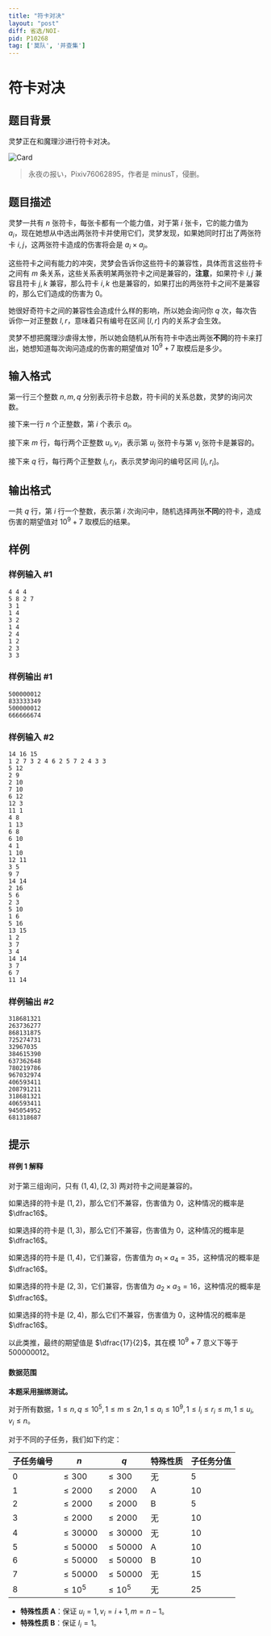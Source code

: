 ```yaml
---
title: "符卡对决"
layout: "post"
diff: 省选/NOI-
pid: P10268
tag: ['莫队', '并查集']
---
```

# 符卡对决
## 题目背景

灵梦正在和魔理沙进行符卡对决。

![Card](https://cdn.luogu.com.cn/upload/image_hosting/xu68nj8k.png)

> 永夜の报い，Pixiv76062895，作者是 minusT，侵删。
## 题目描述

灵梦一共有 $n$ 张符卡，每张卡都有一个能力值，对于第 $i$ 张卡，它的能力值为 $a_i$，现在她想从中选出两张符卡并使用它们，灵梦发现，如果她同时打出了两张符卡 $i, j$，这两张符卡造成的伤害将会是 $a_i\times a_j$。

这些符卡之间有能力的冲突，灵梦会告诉你这些符卡的兼容性，具体而言这些符卡之间有 $m$ 条关系，这些关系表明某两张符卡之间是兼容的，**注意**，如果符卡 $i, j$ 兼容且符卡 $j, k$ 兼容，那么符卡 $i, k$ 也是兼容的，如果打出的两张符卡之间不是兼容的，那么它们造成的伤害为 $0$。

她很好奇符卡之间的兼容性会造成什么样的影响，所以她会询问你 $q$ 次，每次告诉你一对正整数 $l, r$，意味着只有编号在区间 $[l, r]$ 内的关系才会生效。

灵梦不想把魔理沙虐得太惨，所以她会随机从所有符卡中选出两张**不同**的符卡来打出，她想知道每次询问造成的伤害的期望值对 $10^9 + 7$ 取模后是多少。
## 输入格式

第一行三个整数 $n, m, q$ 分别表示符卡总数，符卡间的关系总数，灵梦的询问次数。

接下来一行 $n$ 个正整数，第 $i$ 个表示 $a_i$。

接下来 $m$ 行，每行两个正整数 $u_i, v_i$，表示第 $u_i$ 张符卡与第 $v_i$ 张符卡是兼容的。

接下来 $q$ 行，每行两个正整数 $l_i, r_i$，表示灵梦询问的编号区间 $[l_i, r_i]$。
## 输出格式

一共 $q$ 行，第 $i$ 行一个整数，表示第 $i$ 次询问中，随机选择两张**不同**的符卡，造成伤害的期望值对 $10^9 + 7$ 取模后的结果。
## 样例

### 样例输入 #1
```
4 4 4
5 8 2 7 
3 1
1 4
3 2
1 4
2 4
1 2
2 3
3 3
```
### 样例输出 #1
```
500000012
833333349
500000012
666666674
```
### 样例输入 #2
```
14 16 15
1 2 7 3 2 4 6 2 5 7 2 4 3 3 
5 12
2 9
2 10
7 10
6 12
12 3
11 1
4 8
1 13
6 8
6 10
4 1
1 10
12 11
3 5
9 7
14 14
2 16
5 6
2 3
5 10
1 6
5 16
13 15
1 2
3 7
3 4
14 14
3 7
6 7
11 14
```
### 样例输出 #2
```
318681321
263736277
868131875
725274731
32967035
384615390
637362648
780219786
967032974
406593411
208791211
318681321
406593411
945054952
681318687
```
## 提示

#### 样例 1 解释

对于第三组询问，只有 $(1, 4), (2, 3)$ 两对符卡之间是兼容的。

如果选择的符卡是 $(1, 2)$，那么它们不兼容，伤害值为 $0$，这种情况的概率是 $\dfrac16$。

如果选择的符卡是 $(1, 3)$，那么它们不兼容，伤害值为 $0$，这种情况的概率是 $\dfrac16$。

如果选择的符卡是 $(1, 4)$，它们兼容，伤害值为 $a_1\times a_4 = 35$，这种情况的概率是 $\dfrac16$。

如果选择的符卡是 $(2, 3)$，它们兼容，伤害值为 $a_2\times a_3 = 16$，这种情况的概率是 $\dfrac16$。

如果选择的符卡是 $(2, 4)$，那么它们不兼容，伤害值为 $0$，这种情况的概率是 $\dfrac16$。

以此类推，最终的期望值是 $\dfrac{17}{2}$，其在模 $10^9 + 7$ 意义下等于 $500000012$。

#### 数据范围

**本题采用捆绑测试。**

对于所有数据，$1\le n, q\le 10^5, 1\le m\le 2n, 1\le a_i\le 10^9, 1\le l_i\le r_i\le m, 1\le u_i, v_i\le n$。

对于不同的子任务，我们如下约定：

| 子任务编号 | $n$         | $q$         | 特殊性质 | 子任务分值 |
| ---------- | ----------- | ----------- | -------- | ---------- |
| $0$        | $\le300$    | $\le300$    | 无       | $5$        |
| $1$        | $\le 2000$  | $\le 2000$  | A        | $10$       |
| $2$        | $\le 2000$  | $\le 2000$  | B        | $5$       |
| $3$        | $\le 2000$  | $\le 2000$  | 无       | $10$       |
| $4$        | $\le 30000$ | $\le 30000$ | 无       | $10$       |
| $5$        | $\le 50000$ | $\le 50000$ | A        | $10$       |
| $6$        | $\le 50000$ | $\le 50000$ | B        | $10$       |
| $7$        | $\le 50000$ | $\le 50000$ | 无       | $15$       |
| $8$        | $\le 10^5$  | $\le 10^5$  | 无       | $25$       |

- **特殊性质 A**：保证 $u_i = 1, v_i = i + 1, m = n - 1$。
- **特殊性质 B**：保证 $l_i = 1$。

